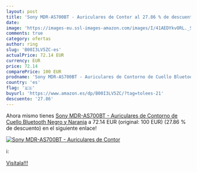 ```yaml
---
layout: post
title: 'Sony MDR-AS700BT - Auriculares de Contor al 27.86 % de descuento'
date: 
image: 'https://images-eu.ssl-images-amazon.com/images/I/41AEDYkvORL._SL200_.jpg'
comments: true
category: ofertas
author: ring
slug: 'B00I3LV5ZC-es'
actualPrice: 72.14 EUR
currency: EUR
price: 72.14
comparePrice: 100 EUR
prodname: 'Sony MDR-AS700BT - Auriculares de Contorno de Cuello Bluetooth  Negro y Naranja'
country: 'es'
flag: '🇪🇸'
buyurl: 'https://www.amazon.es/dp/B00I3LV5ZC/?tag=tolees-21'
descuento: '27.86'
---
```


Ahora mismo tienes [Sony MDR-AS700BT - Auriculares de Contorno de Cuello Bluetooth  Negro y Naranja](https://www.amazon.es/dp/B00I3LV5ZC/?tag=tolees-21) a 72.14 EUR (original: 100 EUR) (27.86 %  de descuento) en el siguiente enlace!

[![Sony MDR-AS700BT - Auriculares de Contor](https://images-eu.ssl-images-amazon.com/images/I/41AEDYkvORL._SL200_.jpg)](https://www.amazon.es/dp/B00I3LV5ZC/?tag=tolees-21)

ℹ️:


[Visítala!!!](https://www.amazon.es/dp/B00I3LV5ZC/?tag=tolees-21)
